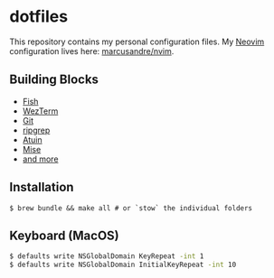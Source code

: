 # dotfiles

This repository contains my personal configuration files. My [Neovim](https://neovim.io/) configuration lives here: [marcusandre/nvim](https://github.com/marcusandre/nvim).

## Building Blocks

- [Fish](https://fishshell.com/)
- [WezTerm](https://wezfurlong.org/wezterm)
- [Git](https://git-scm.com/)
- [ripgrep](https://github.com/BurntSushi/ripgrep)
- [Atuin](https://github.com/atuinsh/atuinb)
- [Mise](https://mise.jdx.dev/)
- [and more](https://github.com/marcusandre/dotfiles/blob/main/Brewfile)

## Installation

```
$ brew bundle && make all # or `stow` the individual folders
```

## Keyboard (MacOS)

```sh
$ defaults write NSGlobalDomain KeyRepeat -int 1
$ defaults write NSGlobalDomain InitialKeyRepeat -int 10
```
